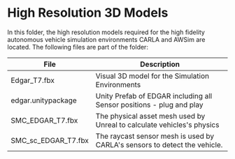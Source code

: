 # High Resolution 3D Models
In this folder, the high resolution models required for the high fidelity autonomous vehicle simulation environments CARLA and AWSim are located.
The following files are part of the folder:

| File | Description  |
|---|---|
| Edgar_T7.fbx | Visual 3D model for the Simulation Environments|
| edgar.unitypackage  | Unity Prefab of EDGAR including all Sensor positions - plug and play |
| SMC_EDGAR_T7.fbx            | The physical asset mesh used by Unreal to calculate vehicles's physics                   |
| SMC_sc_EDGAR_T7.fbx          | The raycast sensor mesh is used by CARLA's sensors to detect the vehicle.                   |
